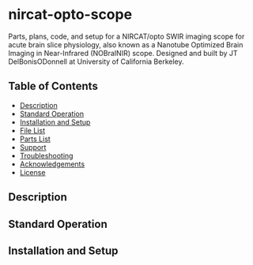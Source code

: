 # nircat-opto-scope
Parts, plans, code, and setup for a NIRCAT/opto SWIR imaging scope for acute brain slice physiology, also known as a Nanotube Optimized Brain Imaging in Near-Infrared (NOBraINIR) scope. Designed and built by JT DelBonisODonnell at University of California Berkeley.

## Table of Contents
* [Description](#description)
* [Standard Operation](#sop)
* [Installation and Setup](#installation)
* [File List](#filelist)
* [Parts List](#partslist)
* [Support](#support)
* [Troubleshooting](#troubleshooting)
* [Acknowledgements](#acknowledgements)
* [License](#license)

<a name="description"></a> 
## Description

<a name="sop"></a> 
## Standard Operation

<a name="installation"></a> 
## Installation and Setup
